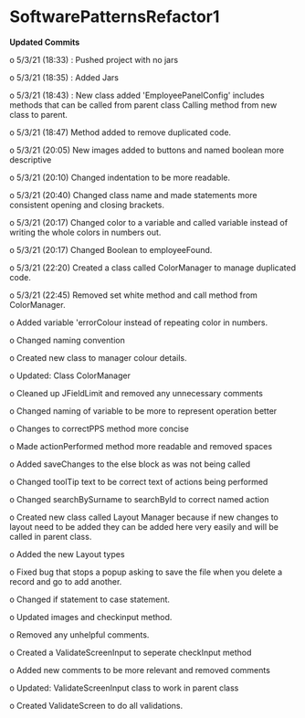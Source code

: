 # SoftwarePatternsRefactor1

**Updated Commits**

o	5/3/21 (18:33) : Pushed project with no jars

o	5/3/21 (18:35) : Added Jars

o	5/3/21 (18:43) : New class added 'EmployeePanelConfig' includes methods that can be called from parent class Calling method from new class to parent.

o	5/3/21 (18:47) Method added to remove duplicated code.

o	5/3/21 (20:05) New images added to buttons and named boolean more descriptive

o	5/3/21 (20:10) Changed indentation to be more readable.

o	5/3/21 (20:40) Changed class name and made statements more consistent opening and closing brackets.

o	5/3/21 (20:17) Changed color to a variable and called variable instead of writing the whole colors in numbers out.

o	5/3/21 (20:17) Changed Boolean to employeeFound.

o	5/3/21 (22:20) Created a class called ColorManager to manage duplicated code.

o	5/3/21 (22:45) Removed set white method and call method from ColorManager.

o	Added variable 'errorColour instead of repeating color in numbers.

o	Changed naming convention

o	Created new class to manager colour details.

o	Updated: Class ColorManager

o	Cleaned up JFieldLimit and removed any unnecessary comments

o	Changed naming of variable to be more to represent operation better

o	Changes to correctPPS method more concise

o	Made actionPerformed method more readable and removed spaces

o	Added saveChanges to the else block as was not being called

o	Changed toolTip text to be correct text of actions being performed

o	Changed searchBySurname to searchById to correct named action

o	Created new class called Layout Manager because if new changes to layout need to be added they can be added here very easily and will be called in parent class.

o	Added the new Layout types

o	Fixed bug that stops a popup asking to save the file when you delete a record and go to add another.


o	Changed if statement to case statement.

o	Updated images and checkinput method.

o	Removed any unhelpful comments.

o	Created a ValidateScreenInput to seperate checkInput method

o	Added new comments to be more relevant and removed comments

o	Updated: ValidateScreenInput class to work in parent class

o	Created ValidateScreen to do all validations.



